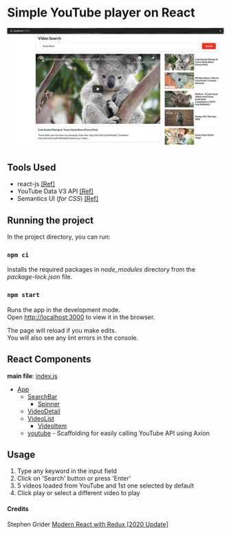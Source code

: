 # Simple YouTube player on React

![simple-youtube](public/simple-video.jpg 'simple-youtube')

## Tools Used

- react-js [[Ref]](https://reactjs.org/docs/getting-started.html)
- YouTube Data V3 API [[Ref]](https://developers.google.com/youtube/v3/docs/search/list)
- Semantics UI (_for CSS_) [[Ref]](https://semantic-ui.com/introduction/getting-started.html)

## Running the project

In the project directory, you can run:

### `npm ci`

Installs the required packages in *node_modules* directory from the *package-lock.json* file.

### `npm start`

Runs the app in the development mode.<br />
Open [http://localhost:3000](http://localhost:3000) to view it in the browser.

The page will reload if you make edits.<br />
You will also see any lint errors in the console.

## React Components

**main file**: [index.js](src/index.js)

- [App](src/components/App.js)
  - [SearchBar](src/components/SearchBar.js)
    - [Spinner](src/components/Spinner.js)
  - [VideoDetail](src/components/VideoDetail.js)
  - [VideoList](src/components/VideoList.js)
    - [VideoItem](src/components/VideoItem.js)
  - [youtube](src/apis/youtube.js) - Scaffolding for easily calling YouTube API using Axion

## Usage

1. Type any keyword in the input field
2. Click on 'Search' button or press 'Enter'
3. 5 videos loaded from YouTube and 1st one selected by default
4. Click play or select a different video to play

#### Credits

Stephen Grider [Modern React with Redux [2020 Update]](https://www.udemy.com/course/react-redux/)
